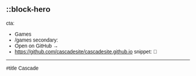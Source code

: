 ::block-hero
---
cta:
  - Games
  - /games
secondary:
  - Open on GitHub →
  - https://github.com/cascadesite/cascadesite.github.io
snippet: 🌊
---
#title
Cascade

<div id="phrase-container"></div>

<script src="https://cdn.jsdelivr.net/npm/eruda"></script>
<script>
  eruda.init();
</script>
<script src="/scripts.js"></script>

<style>
    body {
        font-family: 'Quicksand', sans-serif;
    }
</style>
